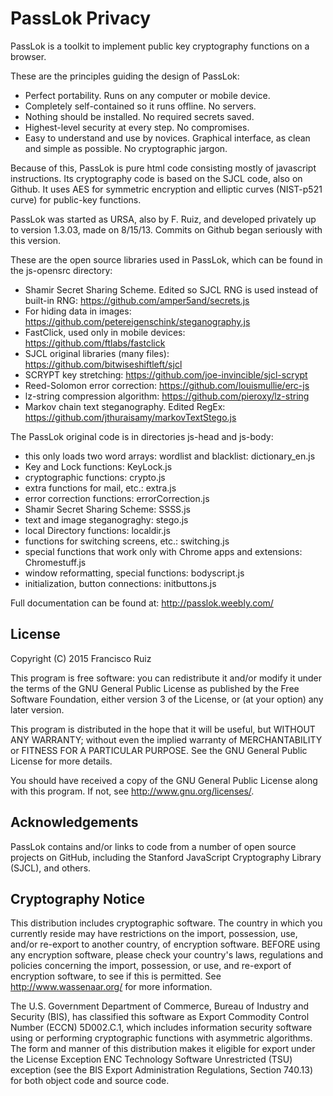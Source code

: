 PassLok Privacy
===============

PassLok is a toolkit to implement public key cryptography functions on a browser.

These are the principles guiding the design of PassLok:
* Perfect portability. Runs on any computer or mobile device.
* Completely self-contained so it runs offline. No servers.
* Nothing should be installed. No required secrets saved.
* Highest-level security at every step. No compromises.
* Easy to understand and use by novices. Graphical interface, as clean and simple as possible. No cryptographic jargon.

Because of this, PassLok is pure html code consisting mostly of javascript instructions. Its cryptography code is based on the SJCL code, also on Github. It uses AES for symmetric encryption and elliptic curves (NIST-p521 curve) for public-key functions.

PassLok was started as URSA, also by F. Ruiz, and developed privately up to version 1.3.03, made on 8/15/13. Commits on Github began seriously with this version.

These are the open source libraries used in PassLok, which can be found in the js-opensrc directory:
* Shamir Secret Sharing Scheme. Edited so SJCL RNG is used instead of built-in RNG: https://github.com/amper5and/secrets.js
* For hiding data in images: https://github.com/petereigenschink/steganography.js
* FastClick, used only in mobile devices: https://github.com/ftlabs/fastclick
* SJCL original libraries (many files): https://github.com/bitwiseshiftleft/sjcl
* SCRYPT key stretching: https://github.com/joe-invincible/sjcl-scrypt
* Reed-Solomon error correction: https://github.com/louismullie/erc-js
* lz-string compression algorithm: https://github.com/pieroxy/lz-string
* Markov chain text steganography. Edited RegEx: https://github.com/jthuraisamy/markovTextStego.js

The PassLok original code is in directories js-head and js-body:
* this only loads two word arrays: wordlist and blacklist: dictionary_en.js
* Key and Lock functions: KeyLock.js
* cryptographic functions: crypto.js
* extra functions for mail, etc.: extra.js
* error correction functions: errorCorrection.js
* Shamir Secret Sharing Scheme: SSSS.js
* text and image steganograghy: stego.js
* local Directory functions: localdir.js
* functions for switching screens, etc.: switching.js
* special functions that work only with Chrome apps and extensions: Chromestuff.js
* window reformatting, special functions: bodyscript.js
* initialization, button connections: initbuttons.js

Full documentation can be found at: <http://passlok.weebly.com/>

License
-------

  Copyright (C) 2015 Francisco Ruiz

  This program is free software: you can redistribute it and/or modify
  it under the terms of the GNU General Public License as published by
  the Free Software Foundation, either version 3 of the License, or
  (at your option) any later version.

  This program is distributed in the hope that it will be useful,
  but WITHOUT ANY WARRANTY; without even the implied warranty of
  MERCHANTABILITY or FITNESS FOR A PARTICULAR PURPOSE. See the
  GNU General Public License for more details.

  You should have received a copy of the GNU General Public License
  along with this program. If not, see <http://www.gnu.org/licenses/>.

Acknowledgements
----------------

  PassLok contains and/or links to code from a number of open source
  projects on GitHub, including the Stanford JavaScript
  Cryptography Library (SJCL), and others.

Cryptography Notice
-------------------

  This distribution includes cryptographic software. The country in
  which you currently reside may have restrictions on the import,
  possession, use, and/or re-export to another country, of encryption
  software. BEFORE using any encryption software, please check your
  country's laws, regulations and policies concerning the import,
  possession, or use, and re-export of encryption software, to see if
  this is permitted. See <http://www.wassenaar.org/> for more
  information.

  The U.S. Government Department of Commerce, Bureau of Industry and
  Security (BIS), has classified this software as Export Commodity
  Control Number (ECCN) 5D002.C.1, which includes information security
  software using or performing cryptographic functions with asymmetric
  algorithms. The form and manner of this distribution makes it
  eligible for export under the License Exception ENC Technology
  Software Unrestricted (TSU) exception (see the BIS Export
  Administration Regulations, Section 740.13) for both object code and
  source code.
